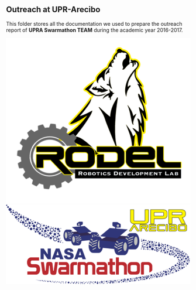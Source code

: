 ## Outreach at UPR-Arecibo
This folder stores all the documentation we used to prepare the outreach report of  **UPRA Swarmathon TEAM** during the academic year 2016-2017.

![RoDeL at Swarmathon](back2.png)
![SWARMATHON AT UPRA](Front.png)


